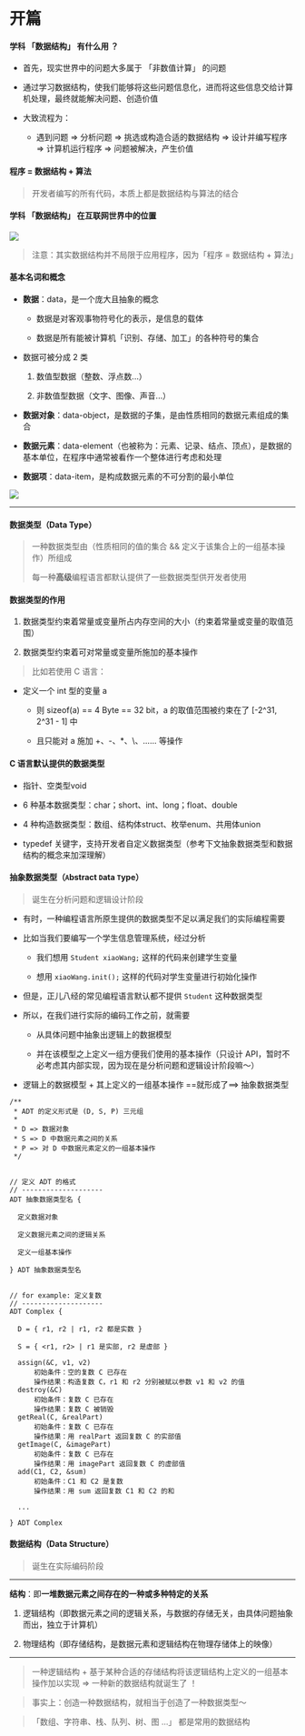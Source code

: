 # 开篇

#### 学科 「数据结构」 有什么用 ？

- 首先，现实世界中的问题大多属于 「非数值计算」 的问题

- 通过学习数据结构，使我们能够将这些问题信息化，进而将这些信息交给计算机处理，最终就能解决问题、创造价值

- 大致流程为：

  - 遇到问题 => 分析问题 => 挑选或构造合适的数据结构 => 设计并编写程序 => 计算机运行程序 => 问题被解决，产生价值

#### 程序 = 数据结构 + 算法

> 开发者编写的所有代码，本质上都是数据结构与算法的结合

#### 学科 「数据结构」 在互联网世界中的位置

![](https://gitee.com/pj-l/imgs-1/raw/master/screenShot/image-20220105181346788.png)

> 注意：其实数据结构并不局限于应用程序，因为「程序 = 数据结构 + 算法」

#### 基本名词和概念

- **数据**：data，是一个庞大且抽象的概念

  - 数据是对客观事物符号化的表示，是信息的载体

  - 数据是所有能被计算机「识别、存储、加工」的各种符号的集合

- 数据可被分成 2 类

  1. 数值型数据（整数、浮点数...）

  2. 非数值型数据（文字、图像、声音...）

- **数据对象**：data-object，是数据的子集，是由性质相同的数据元素组成的集合

- **数据元素**：data-element（也被称为：元素、记录、结点、顶点），是数据的基本单位，在程序中通常被看作一个整体进行考虑和处理

- **数据项**：data-item，是构成数据元素的不可分割的最小单位

![](https://gitee.com/pj-l/imgs-1/raw/master/screenShot/image-20220105204756682.png)

---

#### 数据类型（Data Type）

> 一种数据类型由（性质相同的值的集合 && 定义于该集合上的一组基本操作）所组成
>
> 每一种**高级**编程语言都默认提供了一些数据类型供开发者使用

#### 数据类型的作用

1. 数据类型约束着常量或变量所占内存空间的大小（约束着常量或变量的取值范围）

2. 数据类型约束着可对常量或变量所施加的基本操作

> 比如若使用 C 语言：

- 定义一个 int 型的变量 a

  - 则 sizeof(a) == 4 Byte == 32 bit，a 的取值范围被约束在了 [-2^31, 2^31 - 1] 中

  - 且只能对 a 施加 +、-、*、\、...... 等操作

#### C 语言默认提供的数据类型

- 指针、空类型void

- 6 种基本数据类型：char；short、int、long；float、double

- 4 种构造数据类型：数组、结构体struct、枚举enum、共用体union

- typedef 关键字，支持开发者自定义数据类型（参考下文抽象数据类型和数据结构的概念来加深理解）

#### 抽象数据类型（`A`bstract `D`ata `T`ype）

> 诞生在分析问题和逻辑设计阶段

- 有时，一种编程语言所原生提供的数据类型不足以满足我们的实际编程需要

- 比如当我们要编写一个学生信息管理系统，经过分析

  - 我们想用 `Student xiaoWang;` 这样的代码来创建学生变量

  - 想用 `xiaoWang.init();` 这样的代码对学生变量进行初始化操作

- 但是，正儿八经的常见编程语言默认都不提供 `Student` 这种数据类型

- 所以，在我们进行实际的编码工作之前，就需要

  - 从具体问题中抽象出逻辑上的数据模型

  - 并在该模型之上定义一组方便我们使用的基本操作（只设计 API，暂时不必考虑其内部实现，因为现在是分析问题和逻辑设计阶段嘛～）

- 逻辑上的数据模型 + 其上定义的一组基本操作 ==就形成了==> 抽象数据类型

```fake-C
/**
 * ADT 的定义形式是 (D, S, P) 三元组
 * 
 * D => 数据对象
 * S => D 中数据元素之间的关系
 * P => 对 D 中数据元素定义的一组基本操作
 */


// 定义 ADT 的格式
// --------------------
ADT 抽象数据类型名 {

  定义数据对象

  定义数据元素之间的逻辑关系

  定义一组基本操作

} ADT 抽象数据类型名


// for example: 定义复数
// --------------------
ADT Complex {

  D = { r1, r2 | r1, r2 都是实数 }

  S = { <r1, r2> | r1 是实部, r2 是虚部 }

  assign(&C, v1, v2)
      初始条件：空的复数 C 已存在
      操作结果：构造复数 C，r1 和 r2 分别被赋以参数 v1 和 v2 的值
  destroy(&C)
      初始条件：复数 C 已存在
      操作结果：复数 C 被销毁
  getReal(C, &realPart)
      初始条件：复数 C 已存在
      操作结果：用 realPart 返回复数 C 的实部值
  getImage(C, &imagePart)
      初始条件：复数 C 已存在
      操作结果：用 imagePart 返回复数 C 的虚部值
  add(C1, C2, &sum)
      初始条件：C1 和 C2 是复数
      操作结果：用 sum 返回复数 C1 和 C2 的和

  ...

} ADT Complex
```

#### 数据结构（Data Structure）

> 诞生在实际编码阶段

---
**结构**：即**一堆数据元素之间存在的一种或多种特定的关系**

  1. 逻辑结构（即数据元素之间的逻辑关系，与数据的存储无关，由具体问题抽象而出，独立于计算机）

  2. 物理结构（即存储结构，是数据元素和逻辑结构在物理存储体上的映像）
---

> 一种逻辑结构 + 基于某种合适的存储结构将该逻辑结构上定义的一组基本操作加以实现 => 一种新的数据结构就诞生了 ！

> 事实上：创造一种数据结构，就相当于创造了一种数据类型～

> 「数组、字符串、栈、队列、树、图 ...」 都是常用的数据结构
